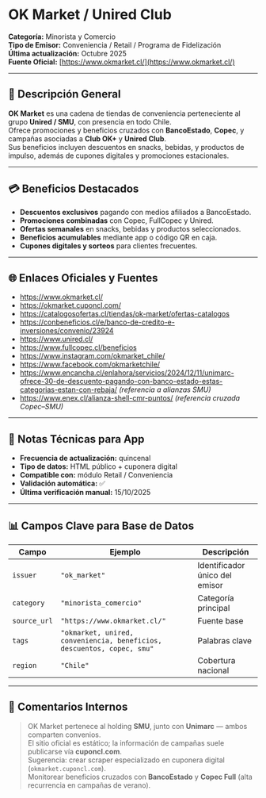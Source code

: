 # OK Market / Unired Club

**Categoría:** Minorista y Comercio  
**Tipo de Emisor:** Conveniencia / Retail / Programa de Fidelización  
**Última actualización:** Octubre 2025  
**Fuente Oficial:** [https://www.okmarket.cl/](https://www.okmarket.cl/)

---

## 🧾 Descripción General
**OK Market** es una cadena de tiendas de conveniencia perteneciente al grupo **Unired / SMU**, con presencia en todo Chile.  
Ofrece promociones y beneficios cruzados con **BancoEstado**, **Copec**, y campañas asociadas a **Club OK+** y **Unired Club**.  
Sus beneficios incluyen descuentos en snacks, bebidas, y productos de impulso, además de cupones digitales y promociones estacionales.

---

## 💳 Beneficios Destacados
- **Descuentos exclusivos** pagando con medios afiliados a BancoEstado.  
- **Promociones combinadas** con Copec, FullCopec y Unired.  
- **Ofertas semanales** en snacks, bebidas y productos seleccionados.  
- **Beneficios acumulables** mediante app o código QR en caja.  
- **Cupones digitales y sorteos** para clientes frecuentes.

---

## 🌐 Enlaces Oficiales y Fuentes
- https://www.okmarket.cl/  
- https://okmarket.cuponcl.com/  
- https://catalogosofertas.cl/tiendas/ok-market/ofertas-catalogos  
- https://conbeneficios.cl/e/banco-de-credito-e-inversiones/convenio/23924  
- https://www.unired.cl/  
- https://www.fullcopec.cl/beneficios  
- https://www.instagram.com/okmarket_chile/  
- https://www.facebook.com/okmarketchile/  
- https://www.encancha.cl/enlahora/servicios/2024/12/11/unimarc-ofrece-30-de-descuento-pagando-con-banco-estado-estas-categorias-estan-con-rebaja/ *(referencia a alianzas SMU)*  
- https://www.enex.cl/alianza-shell-cmr-puntos/ *(referencia cruzada Copec–SMU)*  

---

## 🧠 Notas Técnicas para App
- **Frecuencia de actualización:** quincenal  
- **Tipo de datos:** HTML público + cuponera digital  
- **Compatible con:** módulo Retail / Conveniencia  
- **Validación automática:** ✅  
- **Última verificación manual:** 15/10/2025  

---

## 📊 Campos Clave para Base de Datos
| Campo | Ejemplo | Descripción |
|-------|----------|-------------|
| `issuer` | `"ok_market"` | Identificador único del emisor |
| `category` | `"minorista_comercio"` | Categoría principal |
| `source_url` | `"https://www.okmarket.cl/"` | Fuente base |
| `tags` | `"okmarket, unired, conveniencia, beneficios, descuentos, copec, smu"` | Palabras clave |
| `region` | `"Chile"` | Cobertura nacional |

---

## 🧩 Comentarios Internos
> OK Market pertenece al holding **SMU**, junto con **Unimarc** — ambos comparten convenios.  
> El sitio oficial es estático; la información de campañas suele publicarse vía **cuponcl.com**.  
> Sugerencia: crear scraper especializado en cuponera digital (`okmarket.cuponcl.com`).  
> Monitorear beneficios cruzados con **BancoEstado** y **Copec Full** (alta recurrencia en campañas de verano).
